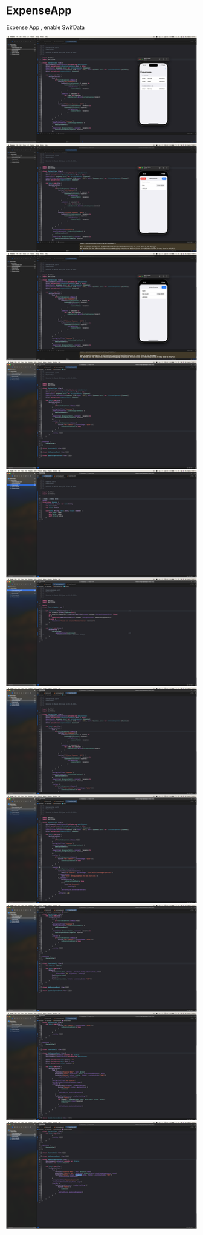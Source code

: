 # ExpenseApp
Expense App , enable SwifData

<div id="stat" align="center">
<img src="https://github.com/HakobGhlijyan/ExpenseApp/blob/main/ExampleFile/ph1.png" alt="The Unlimited" />
<img src="https://github.com/HakobGhlijyan/ExpenseApp/blob/main/ExampleFile/ph2.png" alt="The Unlimited" />
<img src="https://github.com/HakobGhlijyan/ExpenseApp/blob/main/ExampleFile/ph3.png" alt="The Unlimited" />
<img src="https://github.com/HakobGhlijyan/ExpenseApp/blob/main/ExampleFile/ph4.png" alt="The Unlimited" />
<img src="https://github.com/HakobGhlijyan/ExpenseApp/blob/main/ExampleFile/ph5.png" alt="The Unlimited"  />
<img src="https://github.com/HakobGhlijyan/ExpenseApp/blob/main/ExampleFile/ph6.png" alt="The Unlimited"  />
<img src="https://github.com/HakobGhlijyan/ExpenseApp/blob/main/ExampleFile/ph7.png" alt="The Unlimited"  />
<img src="https://github.com/HakobGhlijyan/ExpenseApp/blob/main/ExampleFile/ph8.png" alt="The Unlimited"  />
<img src="https://github.com/HakobGhlijyan/ExpenseApp/blob/main/ExampleFile/ph9.png" alt="The Unlimited"  />
<img src="https://github.com/HakobGhlijyan/ExpenseApp/blob/main/ExampleFile/ph10.png" alt="The Unlimited"  />
<img src="https://github.com/HakobGhlijyan/ExpenseApp/blob/main/ExampleFile/ph11.png" alt="The Unlimited"  />
</div>


